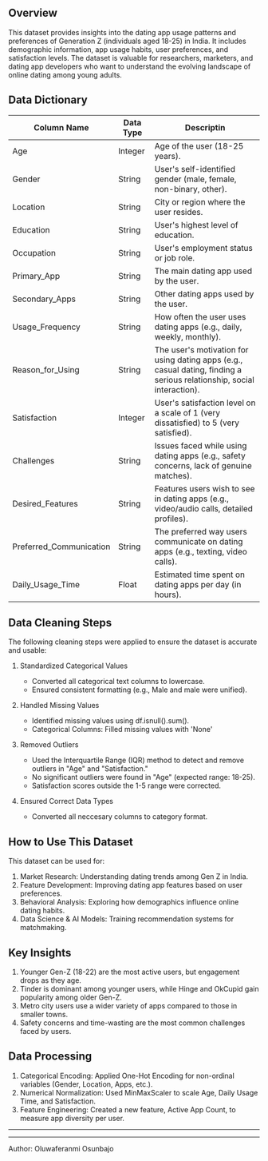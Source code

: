 Overview
-----------
This dataset provides insights into the dating app usage patterns and preferences of Generation Z (individuals aged 18-25) in India. It includes demographic information, app usage habits, user preferences, and satisfaction levels. The dataset is valuable for researchers, marketers, and dating app developers who want to understand the evolving landscape of online dating among young adults.

Data Dictionary
-----------------
|Column Name      |     Data Type      |     Descriptin |
|-----------------|--------------------|----------------|
|Age              |       Integer      |Age of the user (18-25 years).|
|Gender           |       String       |User's self-identified gender (male, female, non-binary, other).|
|Location         |      String        |City or region where the user resides.|
|Education        |     String         |User's highest level of education.|
|Occupation       |     String         |User's employment status or job role.|
|Primary_App      |     String         |The main dating app used by the user.|
|Secondary_Apps   |    String          |Other dating apps used by the user.|
|Usage_Frequency  |     String         |How often the user uses dating apps (e.g., daily, weekly, monthly).|
|Reason_for_Using |      String        |The user's motivation for using dating apps (e.g., casual dating, finding a serious relationship, social interaction).|
|Satisfaction     |   Integer          |User's satisfaction level on a scale of 1 (very dissatisfied) to 5 (very satisfied).|
|Challenges       |String              |Issues faced while using dating apps (e.g., safety concerns, lack of genuine matches).|
|Desired_Features |String              |Features users wish to see in dating apps (e.g., video/audio calls, detailed profiles).|
|Preferred_Communication |String       |The preferred way users communicate on dating apps (e.g., texting, video calls).|
|Daily_Usage_Time | Float              |Estimated time spent on dating apps per day (in hours).|


Data Cleaning Steps
----------------------------------
The following cleaning steps were applied to ensure the dataset is accurate and usable:
1) Standardized Categorical Values
    * Converted all categorical text columns to lowercase.
    * Ensured consistent formatting (e.g., Male and male were unified).
    
2) Handled Missing Values
    * Identified missing values using df.isnull().sum().
    * Categorical Columns: Filled missing values with 'None' 

3) Removed Outliers
    * Used the Interquartile Range (IQR) method to detect and remove outliers in "Age" and "Satisfaction."
    * No significant outliers were found in "Age" (expected range: 18-25).
    * Satisfaction scores outside the 1-5 range were corrected.

4) Ensured Correct Data Types
    * Converted all neccesary columns to category format.
  

How to Use This Dataset
---------------------------------
This dataset can be used for:
1) Market Research: Understanding dating trends among Gen Z in India.
2) Feature Development: Improving dating app features based on user preferences.
3) Behavioral Analysis: Exploring how demographics influence online dating habits.
4) Data Science & AI Models: Training recommendation systems for matchmaking.


Key Insights
------------------------
1) Younger Gen-Z (18-22) are the most active users, but engagement drops as they age.
2) Tinder is dominant among younger users, while Hinge and OkCupid gain popularity among older Gen-Z.
3) Metro city users use a wider variety of apps compared to those in smaller towns.
4) Safety concerns and time-wasting are the most common challenges faced by users.


Data Processing
--------------------
1) Categorical Encoding: Applied One-Hot Encoding for non-ordinal variables (Gender, Location, Apps, etc.).
2) Numerical Normalization: Used MinMaxScaler to scale Age, Daily Usage Time, and Satisfaction.
3) Feature Engineering: Created a new feature, Active App Count, to measure app diversity per user.

----------------------------------------
----------------------------------------
Author: Oluwaferanmi Osunbajo
